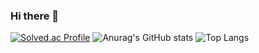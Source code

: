 ### Hi there 👋

 [![Solved.ac Profile](http://mazassumnida.wtf/api/generate_badge?boj=crush0327)](https://solved.ac/crush0327)
 ![Anurag's GitHub stats](https://github-readme-stats.vercel.app/api?username=crush0327&show_icons=true&count_private=true&theme=tokyonight) 
 ![Top Langs](https://github-readme-stats.vercel.app/api/top-langs/?username=crush0327&layout=compact&theme=tokyonight)

<!--
**crush0327/crush0327** is a ✨ _special_ ✨ repository because its `README.md` (this file) appears on your GitHub profile.
 [![Solved.ac Profile](http://mazassumnida.wtf/api/generate_badge?boj=crush0327)](https://solved.ac/crush0327)
 ![Anurag's GitHub stats](https://github-readme-stats.vercel.app/api?username=crush0327&show_icons=true&count_private=true&theme=tokyonight) 
 ![Top Langs](https://github-readme-stats.vercel.app/api/top-langs/?username=crush0327&layout=compact&theme=tokyonight)

Here are some ideas to get you started:

- 🔭 I’m currently working on ...
- 🌱 I’m currently learning ...
- 👯 I’m looking to collaborate on ...
- 🤔 I’m looking for help with ...
- 💬 Ask me about ...
- 📫 How to reach me: ...
- 😄 Pronouns: ...
- ⚡ Fun fact: ...
-->

